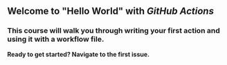 ## Welcome to "Hello World" with  *GitHub Actions*

### This course will walk you through writing your first action and using it with a workflow file. 


**Ready to get started? Navigate to the first issue.**
